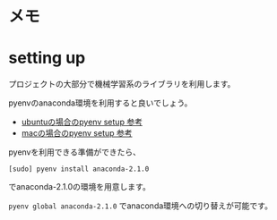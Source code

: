 # メモ

# setting up

プロジェクトの大部分で機械学習系のライブラリを利用します。

pyenvのanaconda環境を利用すると良いでしょう。

* [ubuntuの場合のpyenv setup 参考](http://qiita.com/5t111111/items/e170fead91261621b054)
* [macの場合のpyenv setup 参考](http://hogehuga.com/post-241/)

pyenvを利用できる準備ができたら、

`[sudo] pyenv install anaconda-2.1.0`

でanaconda-2.1.0の環境を用意します。

`pyenv global anaconda-2.1.0` でanaconda環境への切り替えが可能です。
